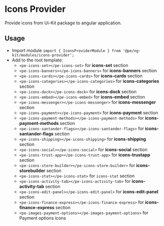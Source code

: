 # Icons Provider

Provide icons from Ui-Kit package to angular application.

## Usage

* Import module `import { IconsProviderModule } from '@pe/ng-kit/modules/icons-provider';`
* Add to the root template:
  - `<pe-icons-set></pe-icons-set>` for **icons-set** section
  - `<pe-icons-banners></pe-icons-banners>` for **icons-banners** section
  - `<pe-icons-cards></pe-icons-cards>` for **icons-cards** section
  - `<pe-icons-categories></pe-icons-categories>` for **icons-categories** section
  - `<pe-icons-dock></pe-icons-dock>` for **icons-dock** section
  - `<pe-icons-embed></pe-icons-embed>` for **icons-embed** section
  - `<pe-icons-messenger></pe-icons-messenger>` for **icons-messenger** section
  - `<pe-icons-payment></pe-icons-payment>` for **icons-payment** section
  - `<pe-icons-payment-methods></pe-icons-payment-methods>` for **icons-payment-methods** section
  - `<pe-icons-santander-flags></pe-icons-santander-flags>` for **icons-santander-flags** section
  - `<pe-icons-shipping></pe-icons-shipping>` for **icons-shipping** section
  - `<pe-icons-social></pe-icons-social>` for **icons-social** section
  - `<pe-icons-trust-app></pe-icons-trust-app>` for **icons-trustapp** section
  - `<pe-icons-store-builder></pe-icons-store-builder>` for **icons-storebuilder** section
  - `<pe-icons-stat></pe-icons-stat>` for `icons-stat` section
  - `<pe-icons-activity-tab></pe-icons-activity-tab>` for **icons-activity-tab** section
  - `<pe-icons-edit-panel></pe-icons-edit-panel>` for **icons-edit-panel** section
  - `<pe-icons-finance-express></pe-icons-finance-express>` for **icons-finance-express** section
  - `<pe-images-payment-options></pe-images-payment-options>` for Payment options icons
